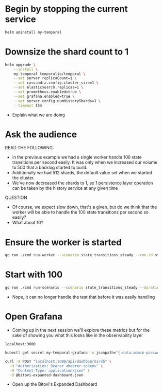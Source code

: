 # Begin by stopping the current service

```bash
helm uninstall my-temporal
```

# Downsize the shard count to 1

```bash
helm upgrade \
    --install \
    my-temporal temporalio/temporal \
    --set server.replicaCount=1 \
    --set cassandra.config.cluster_size=1 \
    --set elasticsearch.replicas=1 \
    --set prometheus.enabled=true \
    --set grafana.enabled=true \
    --set server.config.numHistoryShards=1 \
    --timeout 15m
```

- Explain what we are doing

# Ask the audience
READ THE FOLLOWING:
- In the previous example we had a single worker handle 100 state transitions per second easily. It was only when we increased our volume to 500 that a backlog started to build. 
- Additionally we had 512 shards, the default value set when we started the cluster.
- We've now decreased the shards to 1, so 1 persistence layer operation can be taken by the history service at any given time

QUESTION
- Of course, we expect slow down, that's a given, but do we think that the worker will be able to handle the 100 state transitions per second so easily?
- What about 10?

# Ensure the worker is started
```bash
go run ./cmd run-worker --scenario state_transitions_steady --run-id state_transitions_steady_test --language go
```

# Start with 100
```bash
go run ./cmd run-scenario --scenario state_transitions_steady --duration 2m --option state-transitions-per-second=100 --run-id state_transitions_steady_test &>> ../logs/state_transitions_steady.log
```

- Nope, it can no longer handle the test that before it was easily handling


# Open Grafana
- Coming up in the next session we'll explore these metrics but for the sake of showing you what this looks like in the observability layer

```
localhost:3000
```

```bash
kubectl get secret my-temporal-grafana -o jsonpath="{.data.admin-password}" | base64 --decode
```

```bash
curl -X POST "localhost:3000/api/dashboards/db" \
  -H "Authorization: Bearer <bearer-token>" \
  -H "Content-Type: application/json" \
  -d @bitovi-expanded-dashboard.json
```


- Open up the Bitovi's Expanded Dashboard

